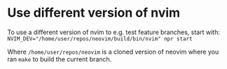 # Use different version of nvim

To use a different version of nvim to e.g. test feature branches, start with:
`NVIM_DEV="/home/user/repos/neovim/build/bin/nvim" npr start`

Where `/home/user/repos/neovim` is a cloned version of neovim where you ran `make` to
build the current branch.
